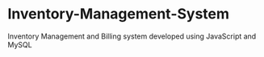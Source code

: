 # Inventory-Management-System
Inventory Management and Billing system developed using JavaScript and MySQL
